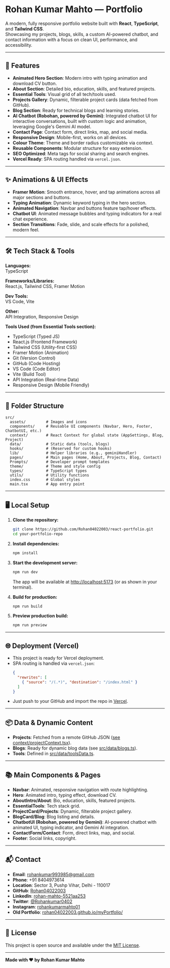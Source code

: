 # Rohan Kumar Mahto — Portfolio

A modern, fully responsive portfolio website built with **React**, **TypeScript**, and **Tailwind CSS**.  
Showcasing my projects, blogs, skills, a custom AI-powered chatbot, and contact information with a focus on clean UI, performance, and accessibility.

---

## 🚀 Features

- **Animated Hero Section**: Modern intro with typing animation and download CV button.
- **About Section**: Detailed bio, education, skills, and featured projects.
- **Essential Tools**: Visual grid of all tech/tools used.
- **Projects Gallery**: Dynamic, filterable project cards (data fetched from GitHub).
- **Blog Section**: Ready for technical blogs and learning stories.
- **AI Chatbot (Robohan, powered by Gemini)**: Integrated chatbot UI for interactive conversations, built with custom logic and animation, leveraging Google's Gemini AI model.
- **Contact Page**: Contact form, direct links, map, and social media.
- **Responsive Design**: Mobile-first, works on all devices.
- **Colour Theme**: Theme and border radius customizable via context.
- **Reusable Components**: Modular structure for easy extension.
- **SEO Optimized**: Meta tags for social sharing and search engines.
- **Vercel Ready**: SPA routing handled via `vercel.json`.

---

## ✨ Animations & UI Effects

- **Framer Motion**: Smooth entrance, hover, and tap animations across all major sections and buttons.
- **Typing Animation**: Dynamic keyword typing in the hero section.
- **Animated Navigation**: Navbar and buttons feature tap/hover effects.
- **Chatbot UI**: Animated message bubbles and typing indicators for a real chat experience.
- **Section Transitions**: Fade, slide, and scale effects for a polished, modern feel.

---

## 🛠️ Tech Stack & Tools

**Languages:**  
TypeScript

**Frameworks/Libraries:**  
React.js, Tailwind CSS, Framer Motion

**Dev Tools:**  
VS Code, Vite

**Other:**  
API Integration, Responsive Design

**Tools Used (from Essential Tools section):**
- TypeScript (Typed JS)
- React.js (Frontend Framework)
- Tailwind CSS (Utility-first CSS)
- Framer Motion (Animation)
- Git (Version Control)
- GitHub (Code Hosting)
- VS Code (Code Editor)
- Vite (Build Tool)
- API Integration (Real-time Data)
- Responsive Design (Mobile Friendly)

---

## 📁 Folder Structure

```
src/
  assets/         # Images and icons
  components/     # Reusable UI components (Navbar, Hero, Footer, ChatbotUI, etc.)
  context/        # React Context for global state (AppSettings, Blog, Project)
  data/           # Static data (tools, blogs)
  hooks/          # (Reserved for custom hooks)
  lib/            # Helper libraries (e.g., geminiHandler)
  pages/          # Main pages (Home, About, Projects, Blog, Contact)
  Prompts/        # Developer prompt templates
  theme/          # Theme and style config
  types/          # TypeScript types
  utils/          # Utility functions
  index.css       # Global styles
  main.tsx        # App entry point
```

---

## 🖥️ Local Setup

1. **Clone the repository:**
   ```bash
   git clone https://github.com/Rohan04022003/react-portfolio.git
   cd your-portfolio-repo
   ```

2. **Install dependencies:**
   ```bash
   npm install
   ```

3. **Start the development server:**
   ```bash
   npm run dev
   ```
   The app will be available at [http://localhost:5173](http://localhost:5173) (or as shown in your terminal).

4. **Build for production:**
   ```bash
   npm run build
   ```

5. **Preview production build:**
   ```bash
   npm run preview
   ```

---

## 🌐 Deployment (Vercel)

- This project is ready for Vercel deployment.
- SPA routing is handled via `vercel.json`:
  ```json
  {
    "rewrites": [
      { "source": "/(.*)", "destination": "/index.html" }
    ]
  }
  ```
- Just push to your GitHub and import the repo in [Vercel](https://vercel.com/).

---

## 📦 Data & Dynamic Content

- **Projects**: Fetched from a remote GitHub JSON ([see context/projectContext.tsx](src/context/projectContext.tsx)).
- **Blogs**: Ready for dynamic blog data (see [src/data/blogs.ts](src/data/blogs.ts)).
- **Tools**: Defined in [src/data/toolsData.ts](src/data/toolsData.ts).

---

## 📚 Main Components & Pages

- **Navbar**: Animated, responsive navigation with route highlighting.
- **Hero**: Animated intro, typing effect, download CV.
- **AboutIntro/About**: Bio, education, skills, featured projects.
- **EssentialTools**: Tech stack grid.
- **ProjectCard/Projects**: Dynamic, filterable project gallery.
- **BlogCard/Blog**: Blog listing and details.
- **ChatbotUI (Robohan, powered by Gemini)**: AI-powered chatbot with animated UI, typing indicator, and Gemini AI integration.
- **ContactForm/Contact**: Form, direct links, map, and social.
- **Footer**: Social links, copyright.

---

## 📬 Contact

- **Email**: rohankumar993985@gmail.com
- **Phone**: +91 8404973614
- **Location**: Sector 3, Pushp Vihar, Delhi - 110017
- **GitHub**: [Rohan04022003](https://github.com/Rohan04022003)
- **LinkedIn**: [rohan-mahto-5521aa253](https://www.linkedin.com/in/rohan-mahto-5521aa253/)
- **Twitter**: [@Rohankumar0402](https://x.com/@Rohankumar0402)
- **Instagram**: [rohankumarmahto01](https://www.instagram.com/rohankumarmahto01/)
- **Old Portfolio**: [rohan04022003.github.io/myPortfolio/](https://rohan04022003.github.io/myPortfolio/)

---

## 📝 License

This project is open source and available under the [MIT License](LICENSE).

---

**Made with ❤️ by Rohan Kumar Mahto**
